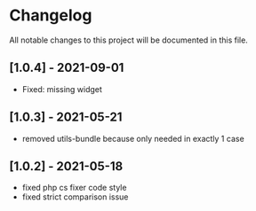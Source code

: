 # Changelog

All notable changes to this project will be documented in this file.

## [1.0.4] - 2021-09-01

- Fixed: missing widget

## [1.0.3] - 2021-05-21

- removed utils-bundle because only needed in exactly 1 case

## [1.0.2] - 2021-05-18

- fixed php cs fixer code style
- fixed strict comparison issue
